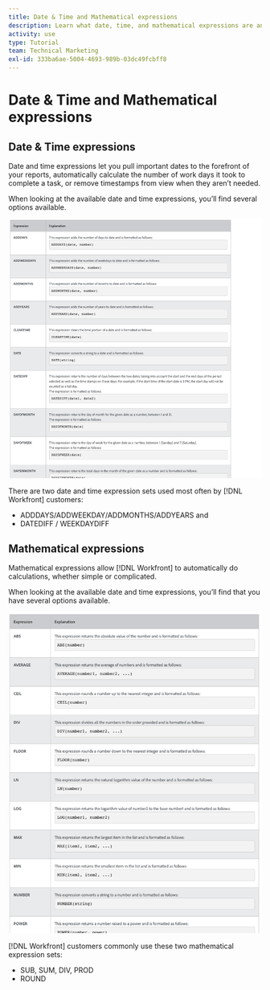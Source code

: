 ```yaml
---
title: Date & Time and Mathematical expressions
description: Learn what date, time, and mathematical expressions are and which ones are available to use when creating custom data in Adobe [!UICONTROL Workfront].
activity: use
type: Tutorial
team: Technical Marketing
exl-id: 333ba6ae-5004-4693-989b-03dc49fcbff8
---
```

# Date & Time and Mathematical expressions

## Date & Time expressions

Date and time expressions let you pull important dates to the forefront of your reports, automatically calculate the number of work days it took to complete a task, or remove timestamps from view when they aren’t needed.

When looking at the available date and time expressions, you’ll find several options available.

![Resource management setups one pager](assets/DTM01.png)

There are two date and time expression sets used most often by [!DNL Workfront] customers:

* ADDDAYS/ADDWEEKDAY/ADDMONTHS/ADDYEARS and 
* DATEDIFF / WEEKDAYDIFF

## Mathematical expressions

Mathematical expressions allow [!DNL Workfront] to automatically do calculations, whether simple or complicated.

When looking at the available date and time expressions, you’ll find that you have several options available.

![Resource management setups one pager](assets/math01.png)

[!DNL Workfront] customers commonly use these two mathematical expression sets:

* SUB, SUM, DIV, PROD
* ROUND
